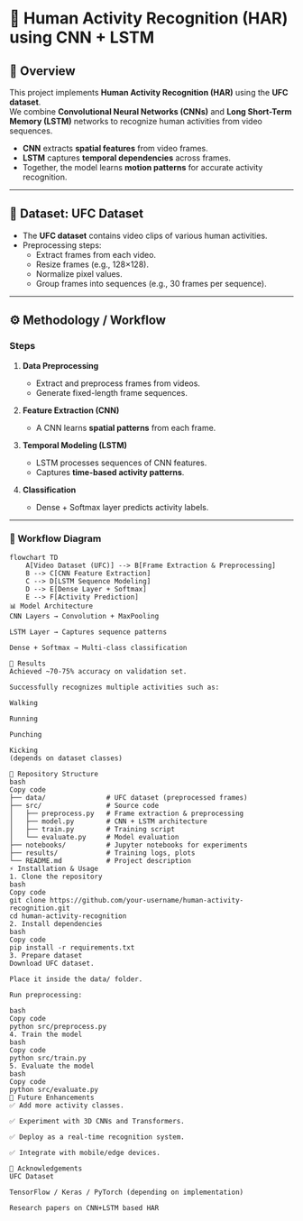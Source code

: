 # 🧠 Human Activity Recognition (HAR) using CNN + LSTM

## 📌 Overview
This project implements **Human Activity Recognition (HAR)** using the **UFC dataset**.  
We combine **Convolutional Neural Networks (CNNs)** and **Long Short-Term Memory (LSTM)** networks to recognize human activities from video sequences.

- **CNN** extracts **spatial features** from video frames.
- **LSTM** captures **temporal dependencies** across frames.
- Together, the model learns **motion patterns** for accurate activity recognition.

---

## 📂 Dataset: UFC Dataset
- The **UFC dataset** contains video clips of various human activities.
- Preprocessing steps:
  - Extract frames from each video.
  - Resize frames (e.g., 128×128).
  - Normalize pixel values.
  - Group frames into sequences (e.g., 30 frames per sequence).

---

## ⚙️ Methodology / Workflow

### Steps
1. **Data Preprocessing**
   - Extract and preprocess frames from videos.
   - Generate fixed-length frame sequences.

2. **Feature Extraction (CNN)**
   - A CNN learns **spatial patterns** from each frame.

3. **Temporal Modeling (LSTM)**
   - LSTM processes sequences of CNN features.
   - Captures **time-based activity patterns**.

4. **Classification**
   - Dense + Softmax layer predicts activity labels.

---

### 🔄 Workflow Diagram
```mermaid
flowchart TD
    A[Video Dataset (UFC)] --> B[Frame Extraction & Preprocessing]
    B --> C[CNN Feature Extraction]
    C --> D[LSTM Sequence Modeling]
    D --> E[Dense Layer + Softmax]
    E --> F[Activity Prediction]
📊 Model Architecture
CNN Layers → Convolution + MaxPooling

LSTM Layer → Captures sequence patterns

Dense + Softmax → Multi-class classification

🚀 Results
Achieved ~70-75% accuracy on validation set.

Successfully recognizes multiple activities such as:

Walking

Running

Punching

Kicking
(depends on dataset classes)

📁 Repository Structure
bash
Copy code
├── data/               # UFC dataset (preprocessed frames)
├── src/                # Source code
│   ├── preprocess.py   # Frame extraction & preprocessing
│   ├── model.py        # CNN + LSTM architecture
│   ├── train.py        # Training script
│   └── evaluate.py     # Model evaluation
├── notebooks/          # Jupyter notebooks for experiments
├── results/            # Training logs, plots
└── README.md           # Project description
⚡ Installation & Usage
1. Clone the repository
bash
Copy code
git clone https://github.com/your-username/human-activity-recognition.git
cd human-activity-recognition
2. Install dependencies
bash
Copy code
pip install -r requirements.txt
3. Prepare dataset
Download UFC dataset.

Place it inside the data/ folder.

Run preprocessing:

bash
Copy code
python src/preprocess.py
4. Train the model
bash
Copy code
python src/train.py
5. Evaluate the model
bash
Copy code
python src/evaluate.py
🔮 Future Enhancements
✅ Add more activity classes.

✅ Experiment with 3D CNNs and Transformers.

✅ Deploy as a real-time recognition system.

✅ Integrate with mobile/edge devices.

🙌 Acknowledgements
UFC Dataset

TensorFlow / Keras / PyTorch (depending on implementation)

Research papers on CNN+LSTM based HAR
